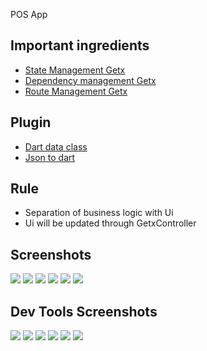 POS App

## Important ingredients 
- [State Management Getx](https://pub.dev/packages/get#state-management)
- [Dependency management Getx](https://pub.dev/packages/get#dependency-management)
- [Route Management Getx](https://pub.dev/packages/get#route-management)

## Plugin 

- [Dart data class](https://plugins.jetbrains.com/plugin/12429-dart-data-class)
- [Json to dart](https://plugins.jetbrains.com/plugin/12737-json-to-dart-class-jsontodartclass-)

## Rule

- Separation of business logic with Ui
- Ui will be updated through GetxController

## Screenshots
![](images/register.gif)
![](images/login.gif)
![](images/fill_search.gif)
![](images/pick_item.gif)
![](images/eidt_item_cart.gif)
![](images/remove_item_cart.gif)

## Dev Tools Screenshots
![](images/dev_tools/performance.png)
![](images/dev_tools/memory.png)
![](images/dev_tools/CPU_profiler.png)
![](images/dev_tools/logging.png)
![](images/dev_tools/network.png)
![](images/dev_tools/app_size.png)








